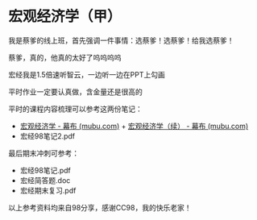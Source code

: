# 宏观经济学（甲）

我是蔡爹的线上班，首先强调一件事情：选蔡爹！选蔡爹！给我选蔡爹！

蔡爹，真的，他真的太好了呜呜呜呜

宏经我是1.5倍速听智云，一边听一边在PPT上勾画

平时作业一定要认真做，含金量还是很高的

平时的课程内容梳理可以参考这两份笔记：

+ [宏观经济学 - 幕布 (mubu.com)](https://mubu.com/app/edit/home/42EF_CszTC4) + [宏观经济学（续） - 幕布 (mubu.com)](https://mubu.com/app/edit/home/2oTx9Xul6S4)
+ 宏经98笔记2.pdf

最后期末冲刺可参考：

+ 宏经98笔记.pdf
+ 宏经简答题.doc
+ 宏经期末复习.pdf

以上参考资料均来自98分享，感谢CC98，我的快乐老家！